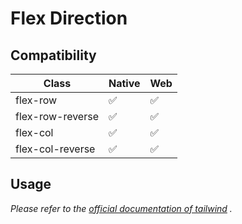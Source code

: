 # Flex Direction

## Compatibility

| Class            | Native | Web |
| ---------------- | ------ | --- |
| flex-row         | ✅     | ✅  |
| flex-row-reverse | ✅     | ✅  |
| flex-col         | ✅     | ✅  |
| flex-col-reverse | ✅     | ✅  |

## Usage

_Please refer to the [official documentation of tailwind](https://tailwindcss.com/docs/flex-direction) ._
